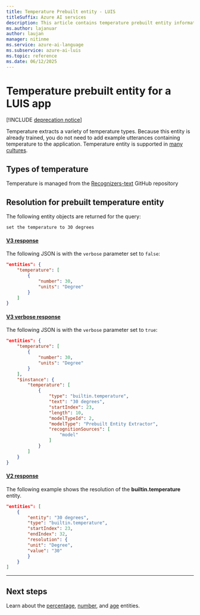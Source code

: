 ```yaml
---
title: Temperature Prebuilt entity - LUIS
titleSuffix: Azure AI services
description: This article contains temperature prebuilt entity information in Language Understanding (LUIS).
ms.author: lajanuar
author: laujan
manager: nitinme
ms.service: azure-ai-language
ms.subservice: azure-ai-luis
ms.topic: reference
ms.date: 06/12/2025
---
```


# Temperature prebuilt entity for a LUIS app

[!INCLUDE [deprecation notice](./includes/deprecation-notice.md)]

Temperature extracts a variety of temperature types. Because this entity is already trained, you do not need to add example utterances containing temperature to the application. Temperature entity is supported in [many cultures](luis-reference-prebuilt-entities.md).

## Types of temperature
Temperature is managed from the [Recognizers-text](https://github.com/Microsoft/Recognizers-Text/blob/master/Patterns/English/English-NumbersWithUnit.yaml#L819) GitHub repository

## Resolution for prebuilt temperature entity

The following entity objects are returned for the query:

`set the temperature to 30 degrees`


#### [V3 response](#tab/V3)

The following JSON is with the `verbose` parameter set to `false`:

```json
"entities": {
    "temperature": [
        {
            "number": 30,
            "units": "Degree"
        }
    ]
}
```
#### [V3 verbose response](#tab/V3-verbose)
The following JSON is with the `verbose` parameter set to `true`:

```json
"entities": {
    "temperature": [
        {
            "number": 30,
            "units": "Degree"
        }
    ],
    "$instance": {
        "temperature": [
            {
                "type": "builtin.temperature",
                "text": "30 degrees",
                "startIndex": 23,
                "length": 10,
                "modelTypeId": 2,
                "modelType": "Prebuilt Entity Extractor",
                "recognitionSources": [
                    "model"
                ]
            }
        ]
    }
}
```
#### [V2 response](#tab/V2)

The following example shows the resolution of the **builtin.temperature** entity.

```json
"entities": [
    {
        "entity": "30 degrees",
        "type": "builtin.temperature",
        "startIndex": 23,
        "endIndex": 32,
        "resolution": {
        "unit": "Degree",
        "value": "30"
        }
    }
]
```
* * *

## Next steps



Learn about the [percentage](luis-reference-prebuilt-percentage.md), [number](luis-reference-prebuilt-number.md), and [age](luis-reference-prebuilt-age.md) entities.
